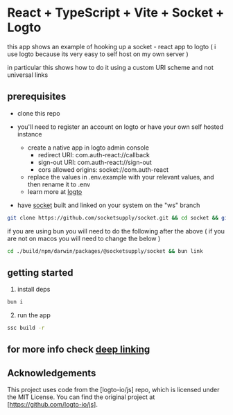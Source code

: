 # React + TypeScript + Vite + Socket + Logto
this app shows an example of hooking up a socket - react app to logto
( i use logto because its very easy to self host on my own server )

in particular this shows how to do it using a custom URI scheme and not universal links

## prerequisites 
- clone this repo

- you'll need to register an account on logto or have your own self hosted instance
  - create a native app in logto admin console
      - redirect URI: com.auth-react://callback
      - sign-out URI: com.auth-react://sign-out
      - cors allowed origins: socket://com.auth-react
  - replace the values in .env.example with your relevant values, and then rename it to .env
  - learn more at [logto](https://logto.io)
- have [socket](https://github.com/socketsupply/socket) built and linked on your system on the "ws" branch

```bash 
git clone https://github.com/socketsupply/socket.git && cd socket && git switch ws && git pull && pnpm relink
```
 if you are using bun you will need to  do the following after the above ( if you are not on macos you will need to change the below )


```bash
cd ./build/npm/darwin/packages/@socketsupply/socket && bun link
```

## getting started

1. install deps
```bash
bun i
```
2. run the app
```bash
ssc build -r
```


## for more info check [deep linking](./deep-links.md)

## Acknowledgements

This project uses code from the [logto-io/js] repo, which is licensed under the MIT License.
You can find the original project at [https://github.com/logto-io/js].
